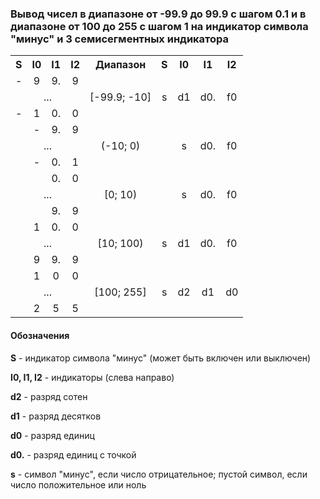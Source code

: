 ### Вывод чисел в диапазоне от -99.9 до 99.9 с шагом 0.1 и в диапазоне от 100 до 255 с шагом 1 на индикатор символа "минус" и 3 семисегментных индикатора

<table>
  <tr>
    <th>S</th>
    <th>I0</th>
    <th>I1</th>
    <th>I2</th>
    <th>Диапазон</th>
    <th>S</th>
    <th>I0</th>
    <th>I1</th>
    <th>I2</th>
  </tr>
  <tr>
    <td align="center">-</td>
    <td align="center">9</td>
    <td align="center">9.</td>
    <td align="center">9</td>
    <td align="center" rowspan="3">[-99.9; -10]</td>
    <td align="center" rowspan="3">s</td>
    <td align="center" rowspan="3">d1</td>
    <td align="center" rowspan="3">d0.</td>
    <td align="center" rowspan="3">f0</td>
  </tr>
  <tr>
    <td align="center" colspan="4">...</td>
  </tr>
  <tr>
    <td align="center">-</td>
    <td align="center">1</td>
    <td align="center">0.</td>
    <td align="center">0</td>
  </tr>
  <tr>
    <td align="center"></td>
    <td align="center">-</td>
    <td align="center">9.</td>
    <td align="center">9</td>
    <td align="center" rowspan="3">(-10; 0)</td>
    <td align="center" rowspan="3"></td>
    <td align="center" rowspan="3">s</td>
    <td align="center" rowspan="3">d0.</td>
    <td align="center" rowspan="3">f0</td>
  </tr>
  <tr>
    <td align="center" colspan="4">...</td>
  </tr>
  <tr>
    <td align="center"></td>
    <td align="center">-</td>
    <td align="center">0.</td>
    <td align="center">1</td>
  </tr>
  <tr>
    <td align="center"></td>
    <td align="center"></td>
    <td align="center">0.</td>
    <td align="center">0</td>
    <td align="center" rowspan="3">[0; 10)</td>
    <td align="center" rowspan="3"></td>
    <td align="center" rowspan="3">s</td>
    <td align="center" rowspan="3">d0.</td>
    <td align="center" rowspan="3">f0</td>
  </tr>
  <tr>
    <td align="center" colspan="4">...</td>
  </tr>
  <tr>
    <td align="center"></td>
    <td align="center"></td>
    <td align="center">9.</td>
    <td align="center">9</td>
  </tr>
  <tr>
    <td align="center"></td>
    <td align="center">1</td>
    <td align="center">0.</td>
    <td align="center">0</td>
    <td align="center" rowspan="3">[10; 100)</td>
    <td align="center" rowspan="3">s</td>
    <td align="center" rowspan="3">d1</td>
    <td align="center" rowspan="3">d0.</td>
    <td align="center" rowspan="3">f0</td>
  </tr>
  <tr>
    <td align="center" colspan="4">...</td>
  </tr>
  <tr>
    <td align="center"></td>
    <td align="center">9</td>
    <td align="center">9.</td>
    <td align="center">9</td>
  </tr>
  <tr>
    <td align="center"></td>
    <td align="center">1</td>
    <td align="center">0</td>
    <td align="center">0</td>
    <td align="center" rowspan="3">[100; 255]</td>
    <td align="center" rowspan="3">s</td>
    <td align="center" rowspan="3">d2</td>
    <td align="center" rowspan="3">d1</td>
    <td align="center" rowspan="3">d0</td>
  </tr>
  <tr>
    <td align="center" colspan="4">...</td>
  </tr>
  <tr>
    <td align="center"></td>
    <td align="center">2</td>
    <td align="center">5</td>
    <td align="center">5</td>
  </tr>
</table>

#### Обозначения

**S** - индикатор символа "минус" (может быть включен или выключен)

**I0, I1, I2** - индикаторы (слева направо)

**d2** - разряд сотен

**d1** - разряд десятков

**d0** - разряд единиц

**d0.** - разряд единиц с точкой

**s** - символ "минус", если число отрицательное; пустой символ, если число положительное или ноль
